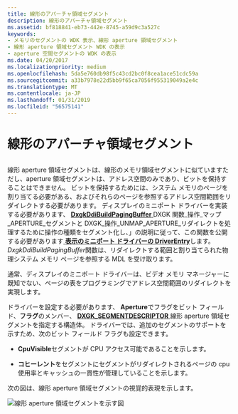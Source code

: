 ```yaml
---
title: 線形のアパーチャ領域セグメント
description: 線形のアパーチャ領域セグメント
ms.assetid: bf818841-eb73-442e-8745-a59d9c3a527c
keywords:
- メモリのセグメントの WDK 表示、線形 aperture 領域セグメント
- 線形 aperture 領域セグメント WDK の表示
- aperture 空間セグメントの WDK の表示
ms.date: 04/20/2017
ms.localizationpriority: medium
ms.openlocfilehash: 5da5e760db98f5c43cd2bc0f8cea1ace51cdc59a
ms.sourcegitcommit: a33b7978e22d5bb9f65ca7056f955319049a2e4c
ms.translationtype: MT
ms.contentlocale: ja-JP
ms.lasthandoff: 01/31/2019
ms.locfileid: "56575141"
---
```

# <a name="linear-aperture-space-segments"></a>線形のアパーチャ領域セグメント


## <span id="ddk_linear_aperture_space_segments_gg"></span><span id="DDK_LINEAR_APERTURE_SPACE_SEGMENTS_GG"></span>


線形 aperture 領域セグメントは、線形のメモリ領域セグメントに似ていますただし、aperture 領域セグメントは、アドレス空間のみであり、ビットを保持することはできません。 ビットを保持するためには、システム メモリのページを割り当てる必要がある、およびそれらのページを参照するアドレス空間範囲をリダイレクトする必要があります。 ディスプレイのミニポート ドライバーを実装する必要があります、 [ **DxgkDdiBuildPagingBuffer** ](https://msdn.microsoft.com/library/windows/hardware/ff559587) DXGK 関数\_操作\_マップ\_APERTURE\_セグメントと DXGK\_操作\_UNMAP\_APERTURE\_リダイレクトを処理するために操作の種類をセグメント化し、」の説明に従って、この関数を公開する必要があります[ **表示のミニポート ドライバーの DriverEntry**](https://msdn.microsoft.com/library/windows/hardware/ff556157)します。 *DxgkDdiBuildPagingBuffer*関数は、リダイレクトする範囲と割り当てられた物理システム メモリ ページを参照する MDL を受け取ります。

通常、ディスプレイのミニポート ドライバーは、ビデオ メモリ マネージャーに既知でない、ページの表をプログラミングでアドレス空間範囲のリダイレクトを実現します。

ドライバーを設定する必要があります、 **Aperture**でフラグをビット フィールド、**フラグ**のメンバー、 [ **DXGK\_SEGMENTDESCRIPTOR** ](https://msdn.microsoft.com/library/windows/hardware/ff562035)線形 aperture 領域セグメントを指定する構造体。 ドライバーでは、追加のセグメントのサポートを示すため、次のビット フィールド フラグも設定できます。

-   **CpuVisible**セグメントが CPU アクセス可能であることを示します。

-   **コヒーレント**をセグメントにセグメントがリダイレクトされるページの cpu 使用率とキャッシュの一貫性が管理していることを示します。

次の図は、線形 aperture 領域セグメントの視覚的表現を示します。

![線形 aperture 領域セグメントを示す図](images/aptrspac.png)

 

 





